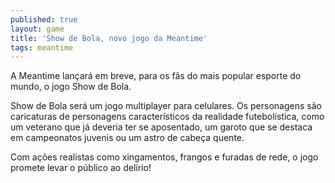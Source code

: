 ```yaml
---
published: true
layout: game
title: 'Show de Bola, novo jogo da Meantime'
tags: meantime
---
```

A Meantime lan&ccedil;ar&aacute; em breve, para os f&atilde;s do mais popular esporte do mundo, o jogo Show de Bola.

Show de Bola ser&aacute; um jogo multiplayer para celulares. Os personagens s&atilde;o caricaturas de personagens caracter&iacute;sticos da realidade futebol&iacute;stica, como um veterano que j&aacute; deveria ter se aposentado, um garoto que se destaca em campeonatos juvenis ou um astro de cabe&ccedil;a quente.

Com a&ccedil;&otilde;es realistas como xingamentos, frangos e furadas de rede, o jogo promete levar o p&uacute;blico ao del&iacute;rio!

